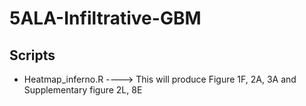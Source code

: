 # 5ALA-Infiltrative-GBM

## Scripts

* Heatmap_inferno.R ----> This will produce Figure 1F, 2A, 3A and Supplementary figure 2L, 8E